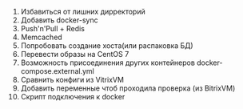 1. Избавиться от лишних дирректорий
2. Добавить docker-sync
3. Push'n'Pull + Redis
4. Memcached
5. Попробовать создание хоста(или распаковка БД)
6. Перевести образы на CentOS 7
7. Возможность присоединения других контейнеров docker-compose.external.yml
8. Сравнить конфиги из VitrixVM
9. Добавить переменные чтоб проходила проверка (из BitrixVM)
10. Скрипт подключения к docker
